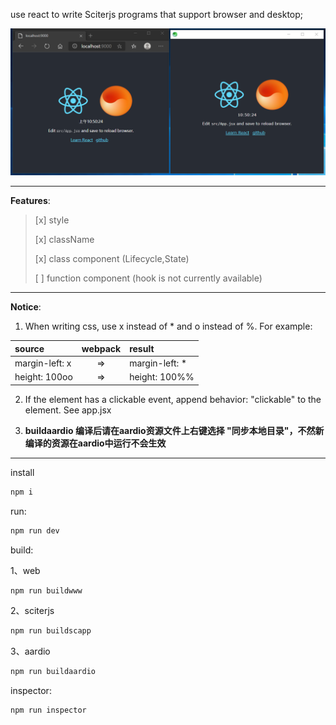 
use react to write Sciterjs programs that support browser and desktop;

![screen](/screen.png)

---
**Features**:

> [x] style
>
> [x] className
>
> [x] class component (Lifecycle,State)
>
> [ ] function component (hook is not currently available)

---

**Notice**:
1. When writing css, use x instead of * and o instead of %. For example:

| source  | webpack | result |
| :-- | :--: | :-- |
| margin-left: x | => | margin-left: * |
| height: 100oo | => | height: 100%% |


2. If the element has a clickable event, append behavior: "clickable" to the element. See app.jsx

3. **buildaardio 编译后请在aardio资源文件上右键选择 "同步本地目录"，不然新编译的资源在aardio中运行不会生效**

---
install
```sh
npm i
```

run:
```sh
npm run dev
```

build:

1、web
```sh
npm run buildwww
```

2、sciterjs
```sh
npm run buildscapp
```

3、aardio
```sh
npm run buildaardio
```

inspector:
```sh
npm run inspector
```